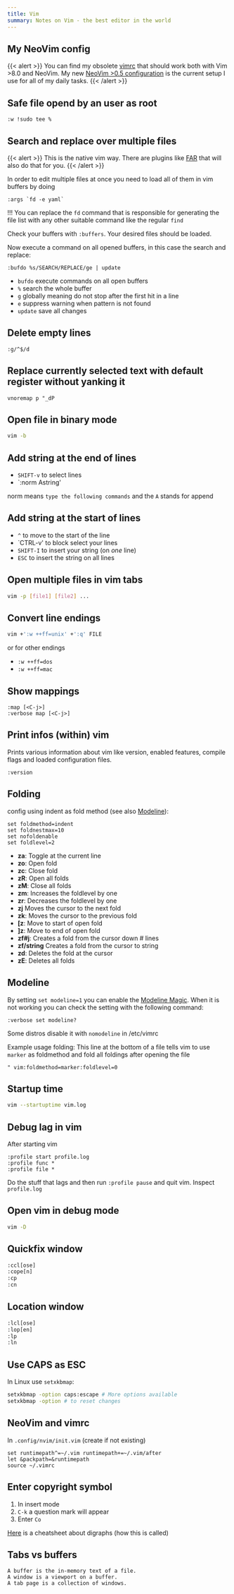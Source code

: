 ```yaml
---
title: Vim
summary: Notes on Vim - the best editor in the world
---
```


## My NeoVim config

{{< alert >}}
You can find my obsolete [vimrc](https://raw.githubusercontent.com/Allaman/dotfiles/master/vimrc) that should work both with Vim >8.0 and NeoVim. My new [NeoVim >0.5 configuration](https://github.com/Allaman/nvim) is the current setup I use for all of my daily tasks.
{{< /alert >}}

## Safe file opend by an user as root

```
:w !sudo tee %
```

## Search and replace over multiple files

{{< alert >}}
This is the native vim way. There are plugins like [FAR](https://github.com/brooth/far.vim) that will also do that for you.
{{< /alert >}}

In order to edit multiple files at once you need to load all of them in vim buffers by doing

```
:args `fd -e yaml`
```

!!! You can replace the `fd` command that is responsible for generating the file list with any other suitable command like the regular `find`

Check your buffers with `:buffers`. Your desired files should be loaded.

Now execute a command on all opened buffers, in this case the search and replace:

```
:bufdo %s/SEARCH/REPLACE/ge | update
```

- `bufdo` execute commands on all open buffers
- `%` search the whole buffer
- `g` globally meaning do not stop after the first hit in a line
- `e` suppress warning when pattern is not found
- `update` save all changes

## Delete empty lines

```
:g/^$/d
```

## Replace currently selected text with default register without yanking it

```
vnoremap p "_dP
```

## Open file in binary mode

```bash
vim -b
```

## Add string at the end of lines

- `SHIFT-v` to select lines
- `:norm Astring'

norm means `type the following commands` and the `A` stands for append

## Add string at the start of lines

- `^` to move to the start of the line
- `CTRL-v' to block select your lines
- `SHIFT-I` to insert your string (on _one_ line)
- `ESC` to insert the string on all lines

## Open multiple files in vim tabs

```bash
vim -p [file1] [file2] ...
```

## Convert line endings

```sh
vim +':w ++ff=unix' +':q' FILE
```

or for other endings

- `:w ++ff=dos`
- `:w ++ff=mac`

## Show mappings

```
:map [<C-j>]
:verbose map [<C-j>]
```

## Print infos (within) vim

Prints various information about vim like version, enabled features, compile flags and loaded configuration files.

```
:version
```

## Folding

config using indent as fold method (see also [Modeline](#modeline)):

```
set foldmethod=indent
set foldnestmax=10
set nofoldenable
set foldlevel=2
```

- **za**: Toggle at the current line
- **zo**: Open fold
- **zc**: Close fold
- **zR**: Open all folds
- **zM**: Close all folds
- **zm**: Increases the foldlevel by one
- **zr**: Decreases the foldlevel by one
- **zj** Moves the cursor to the next fold
- **zk**: Moves the cursor to the previous fold
- **\[z**: Move to start of open fold
- **]z**: Move to end of open fold
- **zf#j**: Creates a fold from the cursor down # lines
- **zf/string** Creates a fold from the cursor to string
- **zd**: Deletes the fold at the cursor
- **zE**: Deletes all folds

## Modeline

By setting `set modeline=1` you can enable the [Modeline Magic](http://vim.wikia.com/wiki/Modeline_magic). When it is not working you can check the setting with the following command:

```
:verbose set modeline?
```

Some distros disable it with `nomodeline` in /etc/vimrc

Example usage folding: This line at the bottom of a file tells vim to use `marker` as foldmethod and fold all foldings after opening the file

```
" vim:foldmethod=marker:foldlevel=0
```

## Startup time

```bash
vim --startuptime vim.log
```

## Debug lag in vim

After starting vim

```
:profile start profile.log
:profile func *
:profile file *
```

Do the stuff that lags and then run `:profile pause` and quit vim. Inspect `profile.log`

## Open vim in debug mode

```bash
vim -D
```

## Quickfix window

```bash
:ccl[ose]
:cope[n]
:cp
:cn
```

## Location window

```bash
:lcl[ose]
:lop[en]
:lp
:ln
```

## Use CAPS as ESC

In Linux use `setxkbmap`:

```bash
setxkbmap -option caps:escape # More options available
setxkbmap -option # to reset changes
```

## NeoVim and vimrc

In `.config/nvim/init.vim` (create if not existing)

```
set runtimepath^=~/.vim runtimepath+=~/.vim/after
let &packpath=&runtimepath
source ~/.vimrc
```

## Enter copyright symbol

1. In insert mode
2. `C-k` a question mark will appear
3. Enter `Co`

[Here](https://devhints.io/vim-digraphs) is a cheatsheet about digraphs (how this is called)

## Tabs vs buffers

    A buffer is the in-memory text of a file.
    A window is a viewport on a buffer.
    A tab page is a collection of windows.
